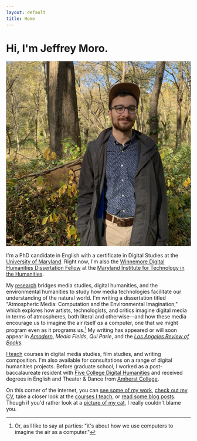 ```yaml
---
layout: default
title: Home
---
```


# Hi, I'm Jeffrey Moro.

<img src="/assets/img/selfie-fall.jpg" class="selfie"/>

I'm a PhD candidate in English with a certificate in Digital Studies at the [University of Maryland](http://english.umd.edu). Right now, I'm also the [Winnemore Digital Humanities Dissertation Fellow](https://mith.umd.edu/introducing-jeffrey-moro-2020-winnemore-fellow/) at the [Maryland Institute for Technology in the Humanities](https://mith.umd.edu/). 

My [research](/research) bridges media studies, digital humanities, and the environmental humanities to study how media technologies facilitate our understanding of the natural world. I'm writing a dissertation titled "Atmospheric Media: Computation and the Environmental Imagination," which explores how artists, technologists, and critics imagine digital media in terms of atmospheres, both literal and otherwise—and how these media encourage us to imagine the air itself *as* a computer, one that we might program even as it programs us.[^1] My writing has appeared or will soon appear in [*Amodern*](https://amodern.net/author/jmoro/), *Media Fields*, *Qui Parle*, and the [*Los Angeles Review of Books*](https://lareviewofbooks.org/contributor/jeffrey-moro).  

[^1]: Or, as I like to say at parties: "it's about how we use computers to imagine the air as a computer." 

[I teach](/teaching) courses in digital media studies, film studies, and writing composition. I'm also available for consultations on a range of digital humanities projects. Before graduate school, I worked as a post-baccalaureate resident with [Five College Digital Humanities](http://5colldh.org) and received degrees in English and Theater & Dance from [Amherst College](https://www.amherst.edu).

On this corner of the internet, you can [see some of my work](/research), [check out my CV](/cv), take a closer look at the [courses I teach](/teaching), or [read some blog posts](/blog). Though if you'd rather look at a [picture of my cat](/assets/img/agatha-frontpage.jpg), I really couldn't blame you.
